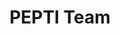 ---
title: PEPTI Team
draft: false
staff:
- name: Vicki Griffo
  title: Project Director
  image: 'images/staff/vicki.png'

- name: Sarah Hughes
  title: Sr. Program Manager
  image: 'images/staff/sarah.png'

- name: Amy Maynard
  title: Assistant Director of Evaluation
  image: 'images/amy.jpg'

- name: Kee-An Lauser
  title: Fiscal Director
  image: 'images/staff/kee-an2.png'

- name: Tom Tranfaglia
  title: Technolgy Coordinator
  image: 'images/staff/tom.png'


---